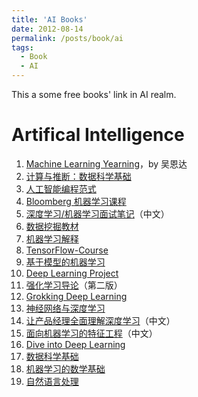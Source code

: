 ```yaml
---
title: 'AI Books'
date: 2012-08-14
permalink: /posts/book/ai
tags:
  - Book
  - AI
---
```


This a some free books' link in AI realm.

Artifical Intelligence
======
1. [Machine Learning Yearning](https://github.com/ajaymache/machine-learning-yearning)，by 吴恩达
2. [计算与推断：数据科学基础](https://ds8.gitbooks.io/textbook/content/)
3. [人工智能编程范式](https://github.com/norvig/paip-lisp)
4. [Bloomberg 机器学习课程](https://bloomberg.github.io/foml/)
5. [深度学习/机器学习面试笔记](https://github.com/imhuay/Interview_Notes-Chinese)（中文）
6. [数据挖掘教材](https://www-users.cs.umn.edu/~kumar001/dmbook/index.php)
7. [机器学习解释](https://christophm.github.io/interpretable-ml-book/)
8. [TensorFlow-Course](https://github.com/open-source-for-science/TensorFlow-Course)
9. [基于模型的机器学习](http://mbmlbook.com/)
10. [Deep Learning Project](https://github.com/Spandan-Madan/DeepLearningProject)
11. [强化学习导论](http://incompleteideas.net/book/the-book.html)（第二版）
12. [Grokking Deep Learning](https://livebook.manning.com/#!/book/grokking-deep-learning/)
13. [神经网络与深度学习](https://github.com/nndl/nndl.github.io)
14. [让产品经理全面理解深度学习](https://easyai.tech/blog/65pdf-pm-understand-dl/)（中文）
15. [面向机器学习的特征工程](http://fe4ml.apachecn.org/#/)（中文）
16. [Dive into Deep Learning](http://www.d2l.ai/index.html)
17. [数据科学基础](https://www.cs.cornell.edu/jeh/book%20no%20so;utions%20March%202019.pdf)
18. [机器学习的数学基础](https://mml-book.github.io/)
19. [自然语言处理](https://github.com/jacobeisenstein/gt-nlp-class/raw/master/notes/eisenstein-nlp-notes.pdf)